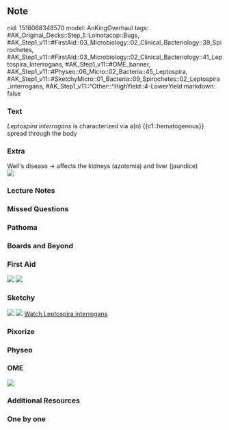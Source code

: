 ## Note
nid: 1516068348570
model: AnKingOverhaul
tags: #AK_Original_Decks::Step_1::Lolnotacop::Bugs, #AK_Step1_v11::#FirstAid::03_Microbiology::02_Clinical_Bacteriology::39_Spirochetes, #AK_Step1_v11::#FirstAid::03_Microbiology::02_Clinical_Bacteriology::41_Leptospira_Interrogans, #AK_Step1_v11::#OME_banner, #AK_Step1_v11::#Physeo::06_Micro::02_Bacteria::45_Leptospira, #AK_Step1_v11::#SketchyMicro::01_Bacteria::09_Spirochetes::02_Leptospira_interrogans, #AK_Step1_v11::^Other::^HighYield::4-LowerYield
markdown: false

### Text
<i>Leptospira interrogans</i> is characterized via a(n)
{{c1::hematogenous}} spread through the body

### Extra
<div>
  Weil's disease -> affects the kidneys (azotemia) and liver
  (jaundice)
</div><img src="paste-39483634352555.jpg">

### Lecture Notes


### Missed Questions


### Pathoma


### Boards and Beyond


### First Aid
<img src="tmpk84v5d9r.png"> <img src="tmp_rnt0y6i.png">

### Sketchy
<img src="paste-181629871980547.jpg"> <img src=
"paste-d6ffcea8e27a2a251e65f17bbbd405d274f354a0.png"> <a href=
"https://dashboard.sketchy.com/study/medical/courses/medical-microbiology/units/medical-microbiology-bacteria/videos/medical-microbiology-bacteria-spirochetes-leptospira-interrogans?utm_source=anki&utm_medium=partnership&utm_campaign=february_update&utm_content=medical">
Watch Leptospira interrogans</a>

### Pixorize


### Physeo


### OME
<div class="ome-widget">
  <a href="https://onlinemeded.org?ref=anki"><img src=
  "_OME_AnkiFlashcards_General_4.png"></a>
</div>

### Additional Resources


### One by one

